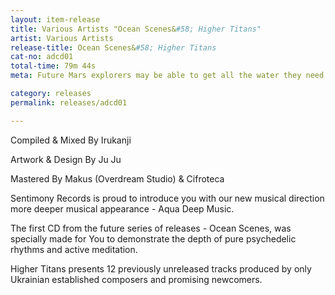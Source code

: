 ```yaml
---
layout: item-release
title: Various Artists "Ocean Scenes&#58; Higher Titans"
artist: Various Artists
release-title: Ocean Scenes&#58; Higher Titans
cat-no: adcd01
total-time: 79m 44s
meta: Future Mars explorers may be able to get all the water they need out of the red dirt beneath their boots.

category: releases
permalink: releases/adcd01

---
```


Compiled & Mixed By Irukanji

Artwork & Design By Ju Ju

Mastered By Makus (Overdream Studio) & Cifroteca

Sentimony Records is proud to introduce you with our new musical direction more deeper musical appearance - Aqua Deep Music.

The first CD from the future series of releases - Ocean Scenes, was specially made for You to demonstrate the depth of pure psychedelic rhythms and active meditation.

Higher Titans presents 12 previously unreleased tracks produced by only Ukrainian established composers and promising newcomers.


